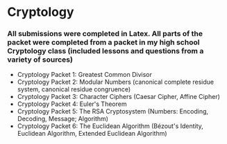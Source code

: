 # Cryptology
### All submissions were completed in Latex. All parts of the packet were completed from a packet in my high school Cryptology class (included lessons and questions from a variety of sources)
- Cryptology Packet 1: Greatest Common Divisor
- Cryptology Packet 2: Modular Numbers (canonical complete residue system, canonical residue congruence)
- Cryptology Packet 3: Character Ciphers (Caesar Cipher, Affine Cipher)
- Cryptology Packet 4: Euler's Theorem
- Cryptology Packet 5: The RSA Cryptosystem (Numbers: Encoding, Decoding, Message; Algorithm)
- Cryptology Packet 6: The Euclidean Algorithm (Bézout's Identity, Euclidean Algorithm, Extended Euclidean Algorithm)
